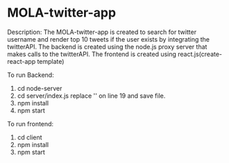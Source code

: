 # MOLA-twitter-app
Description: The MOLA-twitter-app is created to search for twitter username and render top 10 tweets if the user exists by integrating the twitterAPI.
The backend is created using the node.js proxy server that makes calls to the twitterAPI.
The frontend is created using react.js(create-react-app template)

To run Backend:
  1. cd node-server
  2. cd server/index.js
     replace '<YOUR BEARER TOKEN>' on line 19 and save file.
  3. npm install
  4. npm start

To run frontend:
  1. cd client
  2. npm install
  3. npm start
